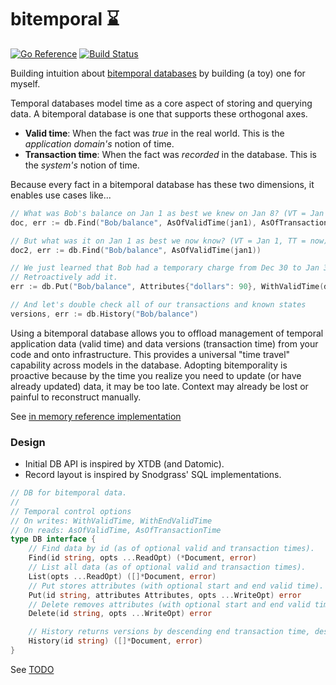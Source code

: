 # bitemporal ⌛

[![Go Reference](https://pkg.go.dev/badge/github.com/elh/bitemporal.svg)](https://pkg.go.dev/github.com/elh/bitemporal)
[![Build Status](https://github.com/elh/bitemporal/actions/workflows/go.yml/badge.svg?branch=main)](https://github.com/elh/bitemporal/actions/workflows/go.yml?query=branch%3Amain)

Building intuition about [bitemporal databases](https://en.wikipedia.org/wiki/Bitemporal_Modeling) by building (a toy) one for myself.

Temporal databases model time as a core aspect of storing and querying data. A bitemporal database is one that supports these orthogonal axes.
* **Valid time**: When the fact was *true* in the real world. This is the *application domain's* notion of time.
* **Transaction time**: When the fact was *recorded* in the database. This is the *system's* notion of time.

Because every fact in a bitemporal database has these two dimensions, it enables use cases like...
```go
// What was Bob's balance on Jan 1 as best we knew on Jan 8? (VT = Jan 1, TT = Jan 8)
doc, err := db.Find("Bob/balance", AsOfValidTime(jan1), AsOfTransactionTime(jan8))

// But what was it on Jan 1 as best we now know? (VT = Jan 1, TT = now)
doc2, err := db.Find("Bob/balance", AsOfValidTime(jan1))

// We just learned that Bob had a temporary charge from Dec 30 to Jan 3 (VT start = Dec 30, VT end = Jan 3).
// Retroactively add it.
err := db.Put("Bob/balance", Attributes{"dollars": 90}, WithValidTime(dec30), WithEndValidTime(jan3))

// And let's double check all of our transactions and known states
versions, err := db.History("Bob/balance")
```

Using a bitemporal database allows you to offload management of temporal application data (valid time) and data versions (transaction time) from your code and onto infrastructure. This provides a universal "time travel" capability across models in the database. Adopting bitemporality is proactive because by the time you realize you need to update (or have already updated) data, it may be too late. Context may already be lost or painful to reconstruct manually.

See [in memory reference implementation](https://github.com/elh/bitemporal/blob/main/memory/db.go)

### Design

* Initial DB API is inspired by XTDB (and Datomic).
* Record layout is inspired by Snodgrass' SQL implementations.

```go
// DB for bitemporal data.
//
// Temporal control options
// On writes: WithValidTime, WithEndValidTime
// On reads: AsOfValidTime, AsOfTransactionTime
type DB interface {
	// Find data by id (as of optional valid and transaction times).
	Find(id string, opts ...ReadOpt) (*Document, error)
	// List all data (as of optional valid and transaction times).
	List(opts ...ReadOpt) ([]*Document, error)
	// Put stores attributes (with optional start and end valid time).
	Put(id string, attributes Attributes, opts ...WriteOpt) error
	// Delete removes attributes (with optional start and end valid time).
	Delete(id string, opts ...WriteOpt) error

	// History returns versions by descending end transaction time, descending end valid time
	History(id string) ([]*Document, error)
}
```

See [TODO](https://github.com/elh/bitemporal/blob/main/TODO.md)
